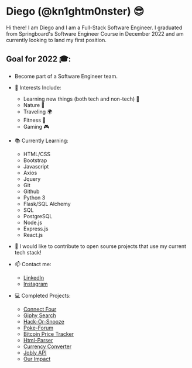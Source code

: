 
# Diego (@kn1ghtm0nster) 😎
  
  Hi there! I am Diego and I am a Full-Stack Software Engineer. I graduated from Springboard's Software Engineer Course in December 2022 and am currently looking to land my first position.

## Goal for 2022 🎓:
  - Become part of a Software Engineer team.


- 👀 Interests Include:
  * Learning new things (both tech and non-tech) 📖
  * Nature 🌳
  * Traveling 🌍
  * Fitness 💪
  * Gaming 🎮

- 📚 Currently Learning:
  * HTML/CSS
  * Bootstrap
  * Javascript
  * Axios
  * Jquery
  * Git
  * Github
  * Python 3
  * Flask/SQL Alchemy
  * SQL
  * PostgreSQL
  * Node.js
  * Express.js
  * React.js

- 📎 I would like to contribute to open sourse projects that use my current tech stack!

- 📫 Contact me:
  * [LinkedIn](https://www.linkedin.com/in/diegoquintanilla/)
  * [Instagram](https://www.instagram.com/mrquintanillaforreal/)

- 💻 Completed Projects:
  * [Connect Four](https://kn1ghtm0nster.github.io/connect-four/)
  * [Giphy Search](https://kn1ghtm0nster.github.io/giphy-app/)
  * [Hack-Or-Snooze](https://kn1ghtm0nster.github.io/hack-or-snooze/)
  * [Poke-Forum](https://poke-forum.herokuapp.com/)
  * [Bitcoin Price Tracker](https://github.com/kn1ghtm0nster/Bitcoin-Tracker)
  * [Html-Parser](https://github.com/kn1ghtm0nster/html-parser)
  * [Currency Converter](https://github.com/kn1ghtm0nster/currency-converter)
  * [Jobly API](https://github.com/kn1ghtm0nster/jobly-api)
  * [Our Impact](https://our-impact-dpdzsqcak-kn1ghtm0nster.vercel.app/)
